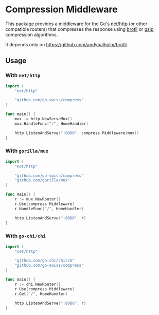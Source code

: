 # Compression Middleware

This package provides a middleware for the Go's [net/http](https://pkg.go.dev/net/http) (or other compatible routers) that compresses the response using [brotli](https://en.wikipedia.org/wiki/Brotli) or [gzip](https://en.wikipedia.org/wiki/Gzip) compression algorithms.

It depends only on <https://github.com/andybalholm/brotli>.

## Usage

### With `net/http`

```go
import (
    "net/http"

    "github.com/go-swiss/compress"
)

func main() {
    mux := http.NewServeMux()
    mux.HandleFunc("/", HomeHandler)

    http.ListenAndServe(":8080", compress.Middleware(mux))
}
```

### With `gorilla/mux`

```go
import (
    "net/http"

    "github.com/go-swiss/compress"
    "github.com/gorilla/mux"
)

func main() {
    r := mux.NewRouter()
    r.Use(compress.Middleware)
    r.HandleFunc("/", HomeHandler)

    http.ListenAndServe(":8080", r)
}
```

### With `go-chi/chi`

```go
import (
    "net/http"

    "github.com/go-chi/chi/v5"
    "github.com/go-swiss/compress"
)

func main() {
    r := chi.NewRouter()
    r.Use(compress.Middleware)
    r.Get("/", HomeHandler)

    http.ListenAndServe(":8080", r)
}
```
